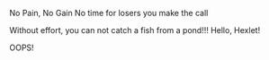No Pain, No Gain
No time for losers you make the call


Without effort, you can not catch a fish from a pond!!!
Hello, Hexlet!


OOPS!
